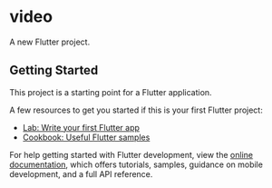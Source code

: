 # video

A new Flutter project.

## Getting Started

This project is a starting point for a Flutter application.

A few resources to get you started if this is your first Flutter project:

- [Lab: Write your first Flutter app](https:docs.flutter.dev/get-started/codelab)
- [Cookbook: Useful Flutter samples](https:docs.flutter.dev/cookbook)

For help getting started with Flutter development, view the
[online documentation](https:docs.flutter.dev/), which offers tutorials,
samples, guidance on mobile development, and a full API reference.
